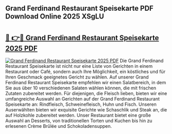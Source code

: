 ## Grand Ferdinand Restaurant Speisekarte PDF Download Online 2025 XSgLU

# <h2><a href="http://gcb3n0t.nevu.top/?p=Grand+Ferdinand+Restaurant+Speisekarte">🔗 👉🔴 Grand Ferdinand Restaurant Speisekarte 2025 PDF</a></h2>

[![Grand Ferdinand Restaurant Speisekarte 2025 PDF](https://i.imgur.com/dBaPXMq.png)](http://gcb3n0t.nevu.top/?p=Grand+Ferdinand+Restaurant+Speisekarte)
Die Grand Ferdinand Restaurant Speisekarte ist nicht nur eine Liste von Gerichten in einem Restaurant oder Café, sondern auch Ihre Möglichkeit, ein köstliches und für Ihren Geschmack geeignetes Gericht zu wählen. Auf unserer Grand Ferdinand Restaurant Speisekarte empfehlen wir einen Salatbereich, in dem Sie aus über 10 verschiedenen Salaten wählen können, die mit frischen Zutaten zubereitet werden. Für diejenigen, die Fleisch lieben, bieten wir eine umfangreiche Auswahl an Gerichten auf der Grand Ferdinand Restaurant Speisekarte an: Rindfleisch, Schweinefleisch, Huhn und Fisch. Unseren Auserwählten bieten wir exquisite Gerichte wie Schaschlik und Steak an, die auf Holzkohle zubereitet werden. Unser Restaurant bietet eine große Auswahl an Desserts, von traditionellen Torten und Kuchen bis hin zu erlesenen Crème Brûlée und Schokoladensuppen.
